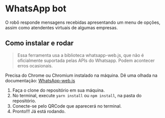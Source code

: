 # WhatsApp bot

O robô responde mensagens recebidas apresentando um menu de opções, assim como atendentes virtuais de algumas empresas.

## Como instalar e rodar

> Essa ferramenta usa a biblioteca whatsapp-web.js, que não é oficialmente suportada pelas APIs do Whatsapp.
> Podem acontecer erros ocasionais.

Precisa do Chrome ou Chromium instalado na máquina. Dê uma olhada na documentação: [WhatsApp-web.js](https://wwebjs.dev/guide/)

1. Faça o clone do repositório em sua máquina.
1. No terminal, execute `yarn install` ou `npm install`, na pasta do repositório.
1. Conecte-se pelo QRCode que aparecerá no terminal.
1. Pronto!!! Já está rodando.